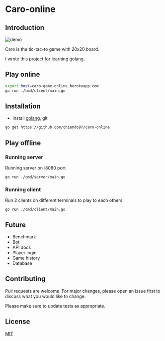 # Caro-online

## Introduction

![demo](docs/demo.gif)

Caro is the tic-tac-to game with 20x20 board.

I wrote this project for learning golang.

## Play online

```bash
export host=caro-game-online.herokuapp.com
go run ./cmd/client/main.go
```

## Installation

* Install [golang](https://golang.org/doc/install), git

```bash
go get https://github.com/chiendo97/caro-online
```

## Play offline

### Running server

Running server on :8080 port

```bass
go run ./cmd/server/main.go
```

### Running client

Run 2 clients on different terminals to play to each others

```bass
go run ./cmd/client/main.go
```

## Future

* Benchmark
* Bot
* API docs
* Player login
* Game history
* Database

## Contributing

Pull requests are welcome. For major changes, please open an issue first to
discuss what you would like to change.

Please make sure to update tests as appropriate.

## License

[MIT](https://choosealicense.com/licenses/mit/)
